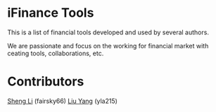 # iFinance Tools
This is a list of financial tools developed and used by several authors.

We are passionate and focus on the working for financial market with ceating tools, collaborations, etc.

# Contributors

[Sheng Li](https://github.com/fairsky66) (fairsky66)
[Liu Yang](https://github.com/yla215) (yla215)

[1]: (https://github.com/fairsky66)
[2]: (https://github.com/yla215)